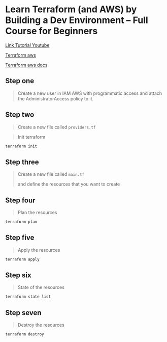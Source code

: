 
# Learn Terraform (and AWS) by Building a Dev Environment – Full Course for Beginners

[Link Tutorial Youtube](https://www.youtube.com/watch?v=iRaai1IBlB0)

[Terraform aws](https://registry.terraform.io/providers/hashicorp/aws/latest)

[Terraform aws docs](https://registry.terraform.io/providers/hashicorp/aws/latest/docs)

[]()

## Step one

> Create a new user in IAM AWS with programmatic access and attach the AdministratorAccess policy to it.

## Step two

> Create a new file called `providers.tf`

> Init terraform
``` bash
terraform init
```

## Step three

> Create a new file called `main.tf`
>
> and define the resources that you want to create
>

## Step four

> Plan the resources
``` bash
terraform plan
```

## Step five

> Apply the resources
``` bash
terraform apply
```

## Step six

> State of the resources
``` bash
terraform state list
```

## Step seven

> Destroy the resources
``` bash
terraform destroy
```